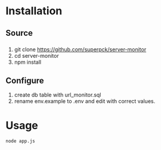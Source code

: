 # Installation
## Source
###
  1. git clone https://github.com/superpck/server-monitor
  2. cd server-monitor
  3. npm install
###

## Configure
  1. create db table with url_monitor.sql
  2. rename env.example to .env and edit with correct values.

# Usage
`
  node app.js
`
